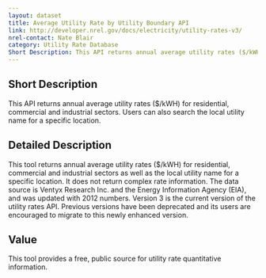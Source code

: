 ```yaml
---
layout: dataset
title: Average Utility Rate by Utility Boundary API
link: http://developer.nrel.gov/docs/electricity/utility-rates-v3/
nrel-contact: Nate Blair 
category: Utility Rate Database
Short Description: This API returns annual average utility rates ($/kWH) for residential, commercial and industrial sectors. Users can also search the local utility name for a specific location. 
---
```


## Short Description

This API returns annual average utility rates ($/kWH) for residential, commercial and industrial sectors. Users can also search the local utility name for a specific location. 

## Detailed Description

This tool returns annual average utility rates ($/kWH) for residential, commercial and industrial sectors as well as the local utility name for a specific location. It does not return complex rate information. The data source is Ventyx Research Inc. and the Energy Information Agency (EIA), and was updated with 2012 numbers. Version 3 is the current version of the utility rates API. Previous versions have been deprecated and its users are encouraged to migrate to this newly enhanced version.


## Value

This tool provides a free, public source for utility rate 
quantitative information.
